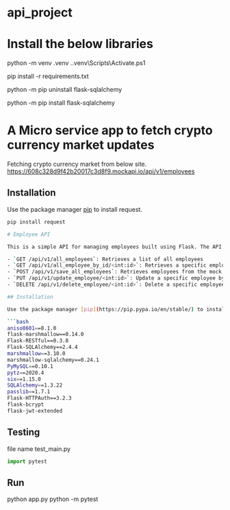 # api_project

# Install the below libraries

 python -m venv .venv
.\.venv\Scripts\Activate.ps1 

pip install -r requirements.txt

python -m pip uninstall flask-sqlalchemy

python -m pip install flask-sqlalchemy



# A Micro service app to fetch crypto currency market updates

Fetching crypto currency market from below site.
https://608c328d9f42b20017c3d8f9.mockapi.io/api/v1/employees

## Installation

Use the package manager [pip](https://pip.pypa.io/en/stable/) to install request.

```bash
pip install request 

# Employee API

This is a simple API for managing employees built using Flask. The API has the following endpoints:

- `GET /api/v1/all_employees`: Retrieves a list of all employees
- `GET /api/v1/all_employee_by_id/<int:id>`: Retrieves a specific employee by ID
- `POST /api/v1/save_all_employees`: Retrieves employees from the mock api and save in the database
- `PUT /api/v1/update_employee/<int:id>`: Update a specific employee by ID
- `DELETE /api/v1/delete_employee/<int:id>`: Delete a specific employee by ID 

## Installation

Use the package manager [pip](https://pip.pypa.io/en/stable/) to install requriement.txt .

```bash
aniso8601==8.1.0
flask-marshmallow==0.14.0
Flask-RESTful==0.3.8
Flask-SQLAlchemy==2.4.4
marshmallow==3.10.0
marshmallow-sqlalchemy==0.24.1
PyMySQL==0.10.1
pytz==2020.4
six==1.15.0
SQLAlchemy==1.3.22
passlib==1.7.1
Flask-HTTPAuth==3.2.3
flask-bcrypt
flask-jwt-extended
```

## Testing
file name test_main.py

```python
import pytest

```

## Run

python app.py
python -m pytest